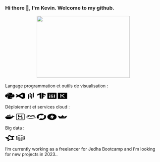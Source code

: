 ### Hi there 👋, I'm Kevin. Welcome to my github.

<div id="header" align="center">
  <img src="https://media.giphy.com/media/hqU2KkjW5bE2v2Z7Q2/giphy.gif" width="300" height="200"/>
</div>

Langage programmation et
outils de visualisation :

<img src='src/python.svg' width="30" height="20"> <img src='src/visualstudiocode.svg' width="30" height="20"> <img src='src/pandas.svg' width="30" height="20"> <img src='src/tensorflow.svg' width="30" height="20"> <img src='src/plotly.svg' width="30" height="20"> <img src='src/keras.svg' width="30" height="20">
 
Déploiement et services cloud :

<img src='src/docker.svg' width="30" height="20"> <img src='src/heroku.svg' width="30" height="20"> <img src='src/aws.svg' width="30" height="20"> <img src='src/mlflow.svg' width="30" height="20"> <img src='src/fastapi.svg' width="30" height="20"> <img src='src/streamlit.svg' width="30" height="20">

Big data : 

<img src='src/apachespark.svg' width="30" height="20"> <img src='src/databricks.svg' width="30" height="20"> 


I’m currently working as a freelancer for Jedha Bootcamp and i'm looking for new projects in 2023..
